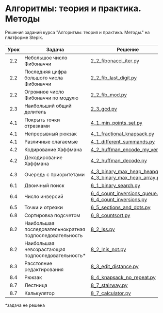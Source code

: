 # Алгоритмы: теория и практика. Методы

Решения заданий курса "Алгоритмы: теория и практика. Методы." на платформе Stepik.

| Урок | Задача | Решение|
|:----:|--------|--------|
|2.2   |Небольшое число Фибоначчи| [2_2_fibonacci_iter.py](https://github.com/GhostOfMadness/stepik_algo_methods/blob/main/Теория%20и%20задачи/2.%20Введение/2_2_fibonacci_iter.py)|
|2.2|Последняя цифра большого числа Фибоначчи|[2_2_fib_last_digit.py](https://github.com/GhostOfMadness/stepik_algo_methods/blob/main/Теория%20и%20задачи/2.%20Введение/2_2_fib_last_digit.py)|
|2.2|Огромное число Фибоначчи по модулю|[2_2_fib_mod.py](https://github.com/GhostOfMadness/stepik_algo_methods/blob/main/Теория%20и%20задачи/2.%20Введение/2_2_fib_mod.py)|
|2.3|Наибольший общий делитель|[2_3_gcd.py](https://github.com/GhostOfMadness/stepik_algo_methods/blob/main/Теория%20и%20задачи/2.%20Введение/2_3_gcd.py)|
|4.1|Покрыть точки отрезками|[4_1_min_points_set.py](https://github.com/GhostOfMadness/stepik_algo_methods/blob/main/Теория%20и%20задачи/4.%20Жадные%20алгоритмы/4_1_min_points_set.py)|
|4.1|Непрерывный рюкзак|[4_1_fractional_knapsack.py](https://github.com/GhostOfMadness/stepik_algo_methods/blob/main/Теория%20и%20задачи/4.%20Жадные%20алгоритмы/4_1_fractional_knapsack.py)|
|4.1|Различные слагаемые|[4_1_different_summands.py](https://github.com/GhostOfMadness/stepik_algo_methods/blob/main/Теория%20и%20задачи/4.%20Жадные%20алгоритмы/4_1_different_summands.py)|
|4.2|Кодирование Хаффмана|[4_2_huffman_encode_my_ver.py](https://github.com/GhostOfMadness/stepik_algo_methods/blob/main/Теория%20и%20задачи/4.%20Жадные%20алгоритмы/4_2_huffman_encode_my_ver.py)|
|4.2|Декодирование Хаффмана|[4_2_huffman_decode.py](https://github.com/GhostOfMadness/stepik_algo_methods/blob/main/Теория%20и%20задачи/4.%20Жадные%20алгоритмы/4_2_huffman_decode.py)|
|4.3|Очередь с приоритетами|[4_3_binary_max_heap_heapq.py](https://github.com/GhostOfMadness/stepik_algo_methods/blob/main/Теория%20и%20задачи/4.%20Жадные%20алгоритмы/4_3_binary_max_heap_heapq.py)<br>[4_3_binary_max_heap_array.py](https://github.com/GhostOfMadness/stepik_algo_methods/blob/main/Теория%20и%20задачи/4.%20Жадные%20алгоритмы/4_3_binary_max_heap_array.py)|
|6.1|Двоичный поиск|[6_1_binary_search.py](https://github.com/GhostOfMadness/stepik_algo_methods/blob/main/Теория%20и%20задачи/6.%20Разделяй%20и%20властвуй/6_1_binary_search.py)|
|6.4|Число инверсий|[6_4_count_inversions_queue.py](https://github.com/GhostOfMadness/stepik_algo_methods/blob/main/Теория%20и%20задачи/6.%20Разделяй%20и%20властвуй/6_4_count_inversions_queue.py)<br>[6_4_count_inversions.py](https://github.com/GhostOfMadness/stepik_algo_methods/blob/main/Теория%20и%20задачи/6.%20Разделяй%20и%20властвуй/6_4_count_inversions.py)|
|6.5|Точки и отрезки|[6_5_sections_and_dots.py](https://github.com/GhostOfMadness/stepik_algo_methods/blob/main/Теория%20и%20задачи/6.%20Разделяй%20и%20властвуй/6_5_sections_and_dots.py)|
|6.8|Сортировка подсчетом|[6_8_countsort.py](https://github.com/GhostOfMadness/stepik_algo_methods/blob/main/Теория%20и%20задачи/6.%20Разделяй%20и%20властвуй/6_8_countsort.py)|
|8.2|Наибольшая последовательнократная подпоследовательность|[8_2_lss.py](https://github.com/GhostOfMadness/stepik_algo_methods/blob/main/Теория%20и%20задачи/8.%20Динамическое%20программирование/8_2_lss.py)|
|8.2|Наибольшая невозрастающая подпоследовательность*|[8_2_lnis_not.py](https://github.com/GhostOfMadness/stepik_algo_methods/blob/main/Теория%20и%20задачи/8.%20Динамическое%20программирование/8_2_lnis_not.py)|
|8.3|Расстояние редактирования|[8_3_edit_distance.py](https://github.com/GhostOfMadness/stepik_algo_methods/blob/main/Теория%20и%20задачи/8.%20Динамическое%20программирование/8_3_edit_distance.py)|
|8.4|Рюкзак|[8_4_knapsack_no_repeat.py](https://github.com/GhostOfMadness/stepik_algo_methods/blob/main/Теория%20и%20задачи/8.%20Динамическое%20программирование/8_4_knapsack_no_repeat.py)|
|8.7|Лестница|[8_7_stairway.py](https://github.com/GhostOfMadness/stepik_algo_methods/blob/main/Теория%20и%20задачи/8.%20Динамическое%20программирование/8_7_stairway.py)|
|8.7|Калькулятор|[8_7_calculator.py](https://github.com/GhostOfMadness/stepik_algo_methods/blob/main/Теория%20и%20задачи/8.%20Динамическое%20программирование/8_7_calculator.py)|

*задача не решена
